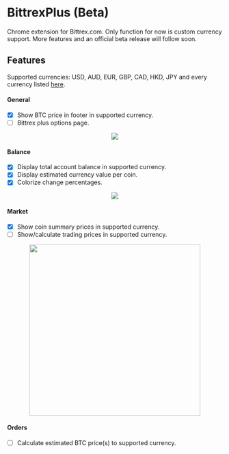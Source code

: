 # BittrexPlus (Beta)
Chrome extension for Bittrex.com. Only function for now is custom currency support. More features and an official beta release will follow soon.

## Features
Supported currencies: USD, AUD, EUR, GBP, CAD, HKD, JPY and every currency listed <a href="js/utils.js#L39">here</a>.
#### General
- [x] Show BTC price in footer in supported currency.
- [ ] Bittrex plus options page.

<p align="center"><img src="https://i.imgur.com/DRppZNg.jpg"></p>

#### Balance
- [x] Display total account balance in supported currency.
- [x] Display estimated currency value per coin.
- [x] Colorize change percentages.

<p align="center"><img src="https://i.imgur.com/KDAjJuC.jpg"></p>

#### Market
- [x] Show coin summary prices in supported currency.
- [ ] Show/calculate trading prices in supported currency.

<p align="center"><img src="https://i.imgur.com/CnV4p8Z.png" height="400"></p>

#### Orders
- [ ] Calculate estimated BTC price(s) to supported currency.
